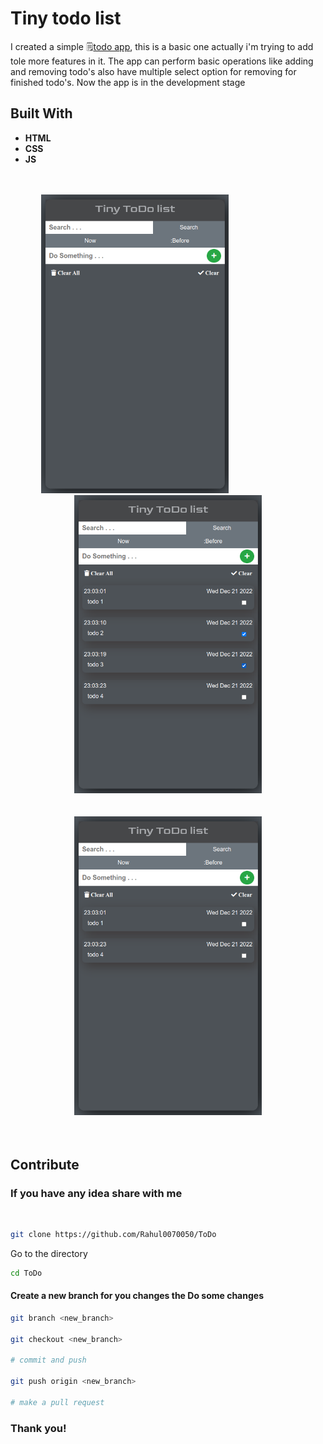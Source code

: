 # Tiny todo list

I created a simple :spiral_notepad:[todo app](https://rahul0070050.github.io/ToDo/), this is a basic one actually i'm trying to add tole more features in it. The app can perform basic operations like adding and removing todo's also have multiple select option for removing for finished todo's. Now the app is in the development stage

## **Built With**
* **HTML**
* **CSS**
* **JS**

<br />
<br />


<div align="center">
    <img src="images/image001.png" width="300rem" /> 
    &nbsp;&nbsp;&nbsp;&nbsp;&nbsp;&nbsp;&nbsp;&nbsp;
    &nbsp;&nbsp;&nbsp;&nbsp;&nbsp;&nbsp;&nbsp;&nbsp;
    &nbsp;&nbsp;&nbsp;&nbsp;&nbsp;&nbsp;&nbsp;&nbsp;
    <img src="images/image002.png" width="300rem" />
</div>
<br/>
<br/>
<div align="center">
    <img src="images/image003.png" width="300rem" /> 
</div>
<br/>
<br/>

## **Contribute**

### If you have any idea share with me
<br />

```bash
git clone https://github.com/Rahul0070050/ToDo
```
Go to the directory
```bash
cd ToDo
```

#### Create a new branch for you changes the Do some changes

```bash
git branch <new_branch>

git checkout <new_branch>

# commit and push

git push origin <new_branch> 

# make a pull request
```

### Thank you!